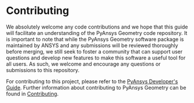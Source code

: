 # Contributing

We absolutely welcome any code contributions and we hope that this
guide will facilitate an understanding of the PyAnsys Geometry code
repository. It is important to note that while the PyAnsys Geometry software
package is maintained by ANSYS and any submissions will be reviewed
thoroughly before merging, we still seek to foster a community that can
support user questions and develop new features to make this software
a useful tool for all users. As such, we welcome and encourage any
questions or submissions to this repository.

For contributing to this project, please refer to the [PyAnsys Developer's Guide].
Further information about contributing to PyAnsys Geometry can be found in [Contributing].

[PyAnsys Developer's Guide]: https://dev.docs.pyansys.com/index.html
[Contributing]: https://geometry.docs.pyansys.com/dev/contributing.html
